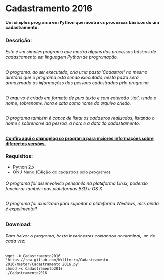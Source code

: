 # Cadastramento 2016

#### Um simples programa em Python que mostra os processos básicos de um cadastramento.

### Descrição:

###### Este é um simples programa que mostra alguns dos processos básicos de cadastramento em linguagem Python de programação.
###### O programa, ao ser executado, cria uma pasta 'Cadastros' no mesmo diretório que o programa está sendo executado, nesta pasta será armazenada as informações das pessoas cadastradas pelo programa.
###### O arquivo é criado em formato de puro texto e com extensão '.txt', tendo o nome, sobrenome, hora e data como nome do arquivo criado.
###### O programa também é capaz de listar os cadastros realizados, listando o nome e sobrenome da pessoa, a hora e a data do cadastramento.

#### [Confira aqui o changelog do programa para maiores informações sobre diferentes versões.](https://raw.github.com/Wolfterro/Cadastramento-2016/master/CHANGELOG.txt)<br />

### Requisitos:
 - Python 2.x
 - GNU Nano (Edição de cadastros pelo programa)

###### O programa foi desenvolvido pensando na plataforma Linux, podendo funcionar também nas plataformas BSD e OS X.
###### O programa foi atualizado para suportar a plataforma Windows, mas ainda é experimental!

### Download:

###### Para baixar o programa, basta inserir estes comandos no terminal, um de cada vez:

    wget -O Cadastramento2016 'https://raw.github.com/Wolfterro/Cadastramento-2016/master/Cadastramento 2016.py'
    chmod +x Cadastramento2016
    ./Cadastramento2016
